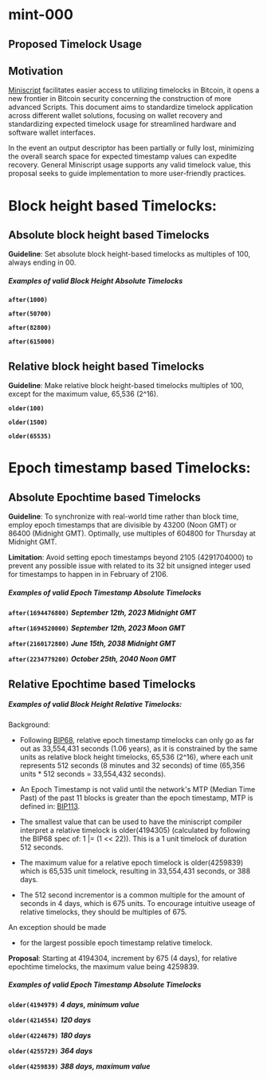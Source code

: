 # mint-000

## Proposed Timelock Usage

## Motivation

[Miniscript](https://bitcoin.sipa.be/miniscript/) facilitates easier
access to utilizing timelocks in Bitcoin, it opens a new frontier in
Bitcoin security concerning the construction of more advanced Scripts.
This document aims to standardize timelock application across different
wallet solutions, focusing on wallet recovery and standardizing expected
timelock usage for streamlined hardware and software wallet interfaces.

In the event an output descriptor has been partially or fully lost,
minimizing the overall search space for expected timestamp values can
expedite recovery. General Miniscript usage supports any valid timelock
value, this proposal seeks to guide implementation to more user-friendly
practices.

# Block height based Timelocks:

## Absolute block height based Timelocks

**Guideline**: Set absolute block height-based timelocks as multiples of
100, always ending in 00.

##### Examples of valid Block Height Absolute Timelocks

**<code>after(1000)</code>**

**<code>after(50700)</code>**

**<code>after(82800)</code>**

**<code>after(615000)</code>**


## Relative block height based Timelocks

**Guideline**: Make relative block height-based timelocks multiples of
100, except for the maximum value, 65,536 (2\^16).

**<code>older(100)</code>**

**<code>older(1500)</code>**

**<code>older(65535)</code>**

# Epoch timestamp based Timelocks:

## Absolute Epochtime based Timelocks

**Guideline**: To synchronize with real-world time rather than block
time, employ epoch timestamps that are divisible by 43200 (Noon GMT) or
86400 (Midnight GMT). Optimally, use multiples of 604800 for Thursday at
Midnight GMT.

**Limitation**: Avoid setting epoch timestamps beyond 2105 (4291704000)
to prevent any possible issue with related to its 32 bit unsigned
integer used for timestamps to happen in in February of 2106.

##### Examples of valid Epoch Timestamp Absolute Timelocks

**<code>after(1694476800)</code>** ***September 12th, 2023 Midnight GMT***

**<code>after(1694520000)</code>** ***September 12th, 2023 Moon GMT***

**<code>after(2160172800)</code>** ***June 15th, 2038 Midnight GMT***

**<code>after(2234779200)</code>** ***October 25th, 2040 Noon GMT***

## Relative Epochtime based Timelocks

##### Examples of valid Block Height Relative Timelocks:

Background:

-   Following
    [BIP68](https://github.com/bitcoin/bips/blob/master/bip-0068.mediawiki),
    relative epoch timestamp timelocks can only go as far out as
    33,554,431 seconds (1.06 years), as it is constrained by the same
    units as relative block height timelocks, 65,536 (2\^16), where each
    unit represents 512 seconds (8 minutes and 32 seconds) of time
    (65,356 units \* 512 seconds = 33,554,432 seconds).

-   An Epoch Timestamp is not valid until the network\'s MTP (Median
    Time Past) of the past 11 blocks is greater than the epoch
    timestamp, MTP is defined in:
    [BIP113](https://github.com/bitcoin/bips/blob/master/bip-0113.mediawiki).

-   The smallest value that can be used to have the miniscript compiler
    interpret a relative timelock is older(4194305) (calculated by
    following the BIP68 spec of: 1 \|= (1 \<\< 22)). This is a 1 unit
    timelock of duration 512 seconds.

-   The maximum value for a relative epoch timelock is older(4259839)
    which is 65,535 unit timelock, resulting in 33,554,431 seconds, or
    388 days.

-   The 512 second incrementor is a common multiple for the amount of
    seconds in 4 days, which is 675 units. To encourage intuitive useage
    of relative timelocks, they should be multiples of 675.

An exception should be made<br>
- for the largest possible epoch timestamp relative timelock.

**Proposal**: Starting at 4194304, increment by 675 (4 days), for
relative epochtime timelocks, the maximum value being 4259839.

##### Examples of valid Epoch Timestamp Absolute Timelocks

**<code>older(4194979)</code>** ***4 days, minimum value***

**<code>older(4214554)</code>** ***120 days***

**<code>older(4224679)</code>** ***180 days***

**<code>older(4255729)</code>** ***364 days***

**<code>older(4259839)</code>** ***388 days, maximum value***
